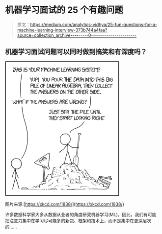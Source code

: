 # 机器学习面试的 25 个有趣问题

> 原文：<https://medium.com/analytics-vidhya/25-fun-questions-for-a-machine-learning-interview-373b744a4faa?source=collection_archive---------0----------------------->

## 机器学习面试问题可以同时做到搞笑和有深度吗？

![](img/11f26e69226ce872d077531079e39a23.png)

图片来源:[https://xkcd.com/1838/](https://xkcd.com/1838/)

许多数据科学家大多从数据从业者的角度研究机器学习(ML)。因此，我们有可能把注意力集中在学习尽可能多的新包、框架和技术上，而不是集中在更深层次的……